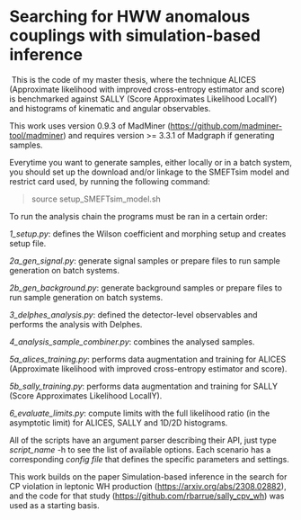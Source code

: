 # Searching for HWW anomalous couplings with simulation-based inference
 This is the code of my master thesis, where the technique ALICES (Approximate likelihood with improved cross-entropy estimator and score) is benchmarked against SALLY (Score Approximates Likelihood LocallY) and histograms of kinematic and angular observables.

This work uses version 0.9.3 of MadMiner (https://github.com/madminer-tool/madminer) and requires version >= 3.3.1 of Madgraph if generating samples.

Everytime you want to generate samples, either locally or in a batch system, you should set up the download and/or linkage to the SMEFTsim model and restrict card used, by running the following command:
> source setup_SMEFTsim_model.sh

To run the analysis chain the programs must be ran in a certain order:

_1_setup.py_: defines the Wilson coefficient and morphing setup and creates setup file.

_2a_gen_signal.py_: generate signal samples or prepare files to run sample generation on batch systems.

_2b_gen_background.py_: generate background samples or prepare files to run sample generation on batch systems.

_3_delphes_analysis.py_: defined the detector-level observables and performs the analysis with Delphes.

_4_analysis_sample_combiner.py_: combines the analysed samples.

_5a_alices_training.py_: performs data augmentation and training for ALICES (Approximate likelihood with improved cross-entropy estimator and score).

_5b_sally_training.py_: performs data augmentation and training for SALLY (Score Approximates Likelihood LocallY).

_6_evaluate_limits.py_: compute limits with the full likelihood ratio (in the asymptotic limit) for ALICES, SALLY and 1D/2D histograms.

All of the scripts have an argument parser describing their API, just type _script_name_ -h to see the list of available options. Each scenario has a corresponding _config file_ that defines the specific parameters and settings.

This work builds on the paper Simulation-based inference in the search for CP violation in leptonic WH production (https://arxiv.org/abs/2308.02882), and the code for that study (https://github.com/rbarrue/sally_cpv_wh) was used as a starting basis. 
